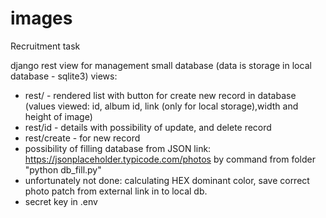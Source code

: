 # images
Recruitment task

django rest view for management small database (data is storage in local database - sqlite3) views:
- rest/ - rendered list with button for create new record in database 
(values viewed: id, album id, link (only for local storage),width and height of image)
- rest/id - details with possibility of update, and delete record
- rest/create - for new record
- possibility of filling database from JSON link:
https://jsonplaceholder.typicode.com/photos by command from folder "python db_fill.py"
- unfortunately not done: calculating HEX dominant color, save correct photo patch from external link in to local db.
- secret key in .env